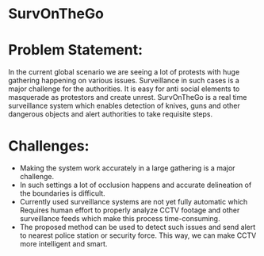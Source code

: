 # SurvOnTheGo

# Problem Statement: 
In the current global scenario we are seeing a lot of protests with huge gathering happening on various issues. Surveillance in such cases is a major challenge for the authorities. It is easy for anti social elements to masquerade as protestors and create unrest. SurvOnTheGo is a real time surveillance system which enables detection of knives, guns and other dangerous objects and alert authorities to take requisite steps. 

# Challenges: 
* Making the system work accurately in a large gathering is a major challenge. 
* In such settings a lot of occlusion happens and accurate delineation of the boundaries is difficult.
* Currently used surveillance systems are not yet fully automatic which Requires human effort to properly analyze CCTV footage and other surveillance feeds which make this process time-consuming.
* The proposed method can be used to detect such issues and send alert to nearest police station or security force. This way, we can make CCTV more intelligent and smart.
